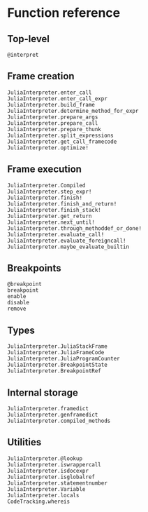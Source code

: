 # Function reference

## Top-level

```@docs
@interpret
```

## Frame creation

```@docs
JuliaInterpreter.enter_call
JuliaInterpreter.enter_call_expr
JuliaInterpreter.build_frame
JuliaInterpreter.determine_method_for_expr
JuliaInterpreter.prepare_args
JuliaInterpreter.prepare_call
JuliaInterpreter.prepare_thunk
JuliaInterpreter.split_expressions
JuliaInterpreter.get_call_framecode
JuliaInterpreter.optimize!
```

## Frame execution

```@docs
JuliaInterpreter.Compiled
JuliaInterpreter.step_expr!
JuliaInterpreter.finish!
JuliaInterpreter.finish_and_return!
JuliaInterpreter.finish_stack!
JuliaInterpreter.get_return
JuliaInterpreter.next_until!
JuliaInterpreter.through_methoddef_or_done!
JuliaInterpreter.evaluate_call!
JuliaInterpreter.evaluate_foreigncall!
JuliaInterpreter.maybe_evaluate_builtin
```

## Breakpoints

```@docs
@breakpoint
breakpoint
enable
disable
remove
```

## Types

```@docs
JuliaInterpreter.JuliaStackFrame
JuliaInterpreter.JuliaFrameCode
JuliaInterpreter.JuliaProgramCounter
JuliaInterpreter.BreakpointState
JuliaInterpreter.BreakpointRef
```

## Internal storage

```@docs
JuliaInterpreter.framedict
JuliaInterpreter.genframedict
JuliaInterpreter.compiled_methods
```

## Utilities

```@docs
JuliaInterpreter.@lookup
JuliaInterpreter.iswrappercall
JuliaInterpreter.isdocexpr
JuliaInterpreter.isglobalref
JuliaInterpreter.statementnumber
JuliaInterpreter.Variable
JuliaInterpreter.locals
CodeTracking.whereis
```
